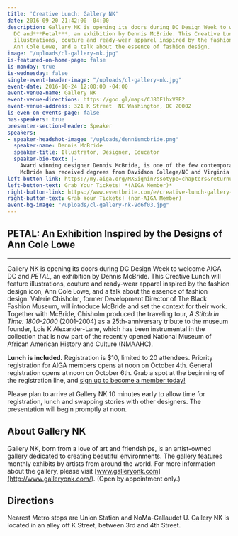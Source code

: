 ```yaml
---
title: 'Creative Lunch: Gallery NK'
date: 2016-09-20 21:42:00 -04:00
description: Gallery NK is opening its doors during DC Design Week to welcome AIGA
  DC and***Petal***, an exhibition by Dennis McBride. This Creative Lunch will feature
  illustrations, couture and ready-wear apparel inspired by the fashion design icon,
  Ann Cole Lowe, and a talk about the essence of fashion design.
image: "/uploads/cl-gallery-nk.jpg"
is-featured-on-home-page: false
is-monday: true
is-wednesday: false
single-event-header-image: "/uploads/cl-gallery-nk.jpg"
event-date: 2016-10-24 12:00:00 -04:00
event-venue-name: Gallery NK
event-venue-directions: https://goo.gl/maps/CJ8DF1hxV8E2
event-venue-address: 321 K Street  NE Washington, DC 20002
is-even-on-events-page: false
has-speakers: true
presenter-section-header: Speaker
speakers:
- speaker-headshot-image: "/uploads/dennismcbride.png"
  speaker-name: Dennis McBride
  speaker-title: Illustrator, Designer, Educator
  speaker-bio-text: |-
    Award winning designer Dennis McBride, is one of the few contemporaries with creative triumphs in both costume and fashion design, whose career highlights include a feature in Women’s Wear Daily (WWD), Best of New York issue; his own clothing label ONEYLL; theatrical productions of Hello Dolly and Not About Nightingales, at Howard University; as well as various dance performances. His illustrations have been featured with the International Ladies' Garment Workers' Union (ILGWU). As former Curator and Advisory Board counsel for The Black Fashion Museum (BFM/DC), his installations and traveling exhibit, “A Stitch in Time: 1800-2000,” played a key factor in the recognition of the BFM collection that led to its acquisition by the National Museum of African American History and Culture (NMAAHC | Smithsonian Institution).
    McBride has received degrees from Davidson College/NC and Virginia Commonwealth University (VCU)/VA. His four years of curriculum development and teaching in the Fashion Design department at Sitar Arts Center has been one of his most heart-felt achievements to date.
left-button-link: https://my.aiga.org/MXSignin?ssotype=chapters&returnurl=http://dc.aiga.org/event/creative-lunch-gallery-nk/
left-button-text: Grab Your Tickets! *(AIGA Member)*
right-button-link: https://www.eventbrite.com/e/creative-lunch-gallery-nk-tickets-27998784117?ref=ebapi
right-button-text: Grab Your Tickets! (non-AIGA Member)
event-bg-image: "/uploads/cl-gallery-nk-9d6f03.jpg"
---
```


## PETAL: An Exhibition Inspired by the Designs of Ann Cole Lowe

---

Gallery NK is opening its doors during DC Design Week to welcome AIGA DC and *PETAL*, an exhibition by Dennis McBride. This Creative Lunch will feature illustrations, couture and ready-wear apparel inspired by the fashion design icon, Ann Cole Lowe, and a talk about the essence of fashion design. Valerie Chisholm, former Development Director of The Black Fashion Museum, will introduce McBride and set the context for their work. Together with McBride, Chisholm produced the traveling tour,  *A Stitch in Time: 1800-2000* (2001-2004) as a 25th-anniversary tribute to the museum founder, Lois K Alexander-Lane, which has been instrumental in the collection that is now part of the recently opened National Museum of African American History and Culture (NMAAHC).

**Lunch is included.** Registration is $10, limited to 20 attendees. Priority registration for AIGA members opens at noon on October 4th. General registration opens at noon on October 6th. Grab a spot at the beginning of the registration line, and [sign up to become a member today!](http://www.aiga.org/join)

Please plan to arrive at Gallery NK 10 minutes early to allow time for registration, lunch and swapping stories with other designers. The presentation will begin promptly at noon.

## About Gallery NK

Gallery NK, born from a love of art and friendships, is an artist-owned gallery dedicated to creating beautiful environments. The gallery features monthly exhibits by artists from around the world. For more information about the gallery, please visit [www.galleryonk.com](http://www.galleryonk.com/). (Open by appointment only.)

## Directions

Nearest Metro stops are Union Station and NoMa-Gallaudet U. Gallery NK is located in an alley off K Street, between 3rd and 4th Street.